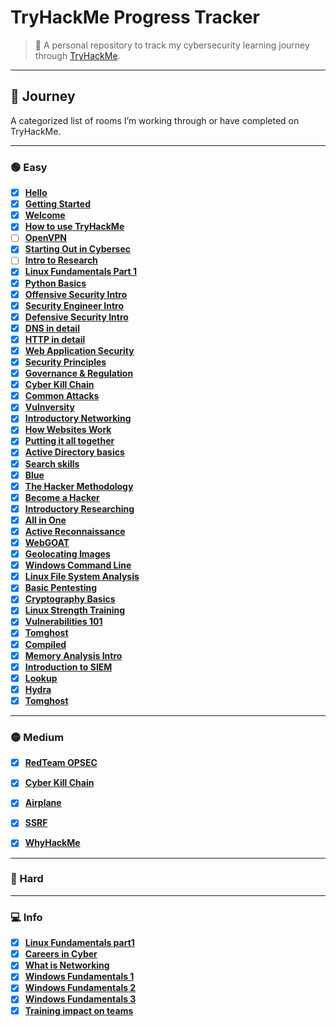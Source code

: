 #  TryHackMe Progress Tracker

> 📍 A personal repository to track my cybersecurity learning journey through [TryHackMe](https://tryhackme.com). 

---

## 🧭 Journey

A categorized list of rooms I’m working through or have completed on TryHackMe.

---

### 🟢 Easy

- [x] **[Hello](https://tryhackme.com/room/hello)**
- [x] **[Getting Started](https://tryhackme.com/room/gettingstarted)**
- [x] **[Welcome](https://tryhackme.com/room/welcome)**
- [x] **[How to use TryHackMe](https://tryhackme.com/room/howtousetryhackme)**
- [ ] **[OpenVPN](https://tryhackme.com/room/openvpn)**
- [x] **[Starting Out in Cybersec](https://tryhackme.com/room/startingoutincybersec)**
- [ ] **[Intro to Research](https://tryhackme.com/room/introtoresearch)**
- [x] **[Linux Fundamentals Part 1](https://tryhackme.com/room/linuxfundamentalspart1)**
- [x] **[Python Basics](https://tryhackme.com/room/pythonbasics)**
- [x] **[Offensive Security Intro](https://tryhackme.com/room/offensivesecurityintro)**
- [x] **[Security Engineer Intro](https://tryhackme.com/room/securityengineerintro)**
- [x] **[Defensive Security Intro](https://tryhackme.com/room/defensivesecurityintro)**
- [x] **[DNS in detail](https://tryhackme.com/room/dnsindetail)**
- [x] **[HTTP in detail](https://tryhackme.com/room/httpindetail)**
- [x] **[Web Application Security](https://tryhackme.com/room/introwebapplicationsecurity)**
- [x] **[Security Principles](https://tryhackme.com/room/securityprinciples)**
- [x] **[Governance & Regulation](https://tryhackme.com/room/cybergovernanceregulation)**
- [x] **[Cyber Kill Chain](https://tryhackme.com/room/cyberkillchainzmt)**
- [x] **[Common Attacks](https://tryhackme.com/room/commonattacks)**
- [x] **[Vulnversity](https://tryhackme.com/room/vulnversity)**
- [x] **[Introductory Networking](https://tryhackme.com/room/introtonetworking)**
- [x] **[How Websites Work](https://tryhackme.com/room/howwebsiteswork)**
- [x] **[Putting it all together](https://tryhackme.com/room/puttingitalltogether)**
- [x] **[Active Directory basics](https://tryhackme.com/room/winadbasics)**
- [x] **[Search skills](https://tryhackme.com/room/searchskills)**
- [x] **[Blue](https://tryhackme.com/room/blue)**
- [x] **[The Hacker Methodology](https://tryhackme.com/room/hackermethodology)**
- [x] **[Become a Hacker](https://tryhackme.com/room/becomeahackeroa)**
- [x] **[Introductory Researching](https://tryhackme.com/room/introtoresearch)**
- [x] **[All in One](https://tryhackme.com/room/allinonemj)**
- [x] **[Active Reconnaissance](https://tryhackme.com/room/activerecon)**
- [x] **[WebGOAT](https://tryhackme.com/room/webgoat)**
- [x] **[Geolocating Images](https://tryhackme.com/room/geolocatingimages)**
- [x] **[Windows Command Line](https://tryhackme.com/room/windowscommandline)**
- [x] **[Linux File System Analysis](https://tryhackme.com/room/linuxfilesystemanalysis)**
- [x] **[Basic Pentesting](https://tryhackme.com/room/basicpentestingjt)**
- [x] **[Cryptography Basics](https://tryhackme.com/room/cryptographybasics)**
- [x] **[Linux Strength Training](https://tryhackme.com/room/linuxstrengthtraining)**
- [x] **[Vulnerabilities 101](https://tryhackme.com/room/vulnerabilities101)**
- [x] **[Tomghost](https://tryhackme.com/room/tomghost)**
- [x] **[Compiled](https://tryhackme.com/room/compiled)**
- [x] **[Memory Analysis Intro](https://tryhackme.com/room/memoryanalysisintroduction)**
- [x] **[Introduction to SIEM](https://tryhackme.com/room/introtosiem)**
- [x] **[Lookup](https://tryhackme.com/room/lookup)**
- [x] **[Hydra](https://tryhackme.com/room/hydra)**
- [x] **[Tomghost](https://tryhackme.com/room/tomghost)**
---

### 🟡 Medium

- [x] **[RedTeam OPSEC](https://tryhackme.com/room/opsec)**
- [x] **[Cyber Kill Chain](https://tryhackme.com/room/cyberkillchain)**
- [x] **[Airplane](https://tryhackme.com/room/airplane)**
- [x] **[SSRF](https://tryhackme.com/room/ssrfhr)**
- [x] **[WhyHackMe](https://tryhackme.com/room/whyhackme)**

      
---

### 🔴 Hard


---

### 💻 Info

- [x] **[Linux Fundamentals part1](https://tryhackme.com/room/linuxfundamentalspart1)**
- [x] **[Careers in Cyber](https://tryhackme.com/room/careersincyber)**
- [x] **[What is Networking](https://tryhackme.com/room/whatisnetworking)**
- [x] **[Windows Fundamentals 1](https://tryhackme.com/room/windowsfundamentals1xbx)**
- [x] **[Windows Fundamentals 2](https://tryhackme.com/room/windowsfundamentals2x0x)**
- [x] **[Windows Fundamentals 3](https://tryhackme.com/room/windowsfundamentals3xzx)**
- [x] **[Training impact on teams](https://tryhackme.com/room/training)**
